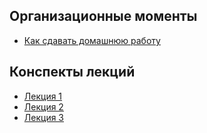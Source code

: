 ## Организационные моменты

- [Как сдавать домашнюю работу](https://github.com/Geekbrains-Frontend-Level-2/lectures/blob/master/homework.md)

## Конспекты лекций
- [Лекция 1](https://github.com/Geekbrains-Frontend-Level-2/lectures/blob/master/lecture1.md)
- [Лекция 2](https://github.com/Geekbrains-Frontend-Level-2/lectures/blob/master/lecture2.md)
- [Лекция 3](https://github.com/Geekbrains-Frontend-Level-2/lectures/blob/master/lecture3.md)

